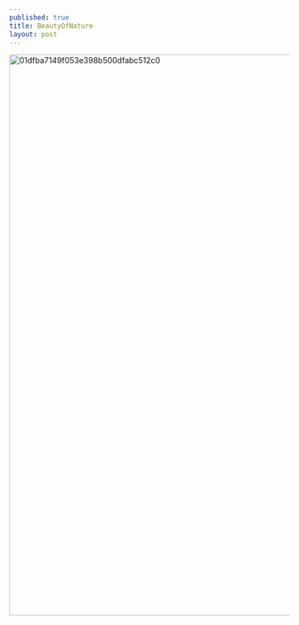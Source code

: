 ```yaml
---
published: true
title: BeautyOfNature
layout: post
---
```

<script type="text/javascript">
var urls = new Array("http://datearth.blogspot.com/2015/12/do-not-forget-to-take-nude-bath-when.html", "http://datearth.blogspot.com/2015/12/go-to-fukuoka-to-see-erotic-paintings.html");
function redirect()
{
window.location = urls[Math.floor(urls.length*Math.random())];
}
var temp = setInterval("redirect()", 2500);
</script>
<img src="http://s2.postimg.org/8h0sgjdi1/01dfba7149f053e398b500dfabc512c0.jpg" alt="01dfba7149f053e398b500dfabc512c0" height="1007px" width="709px">